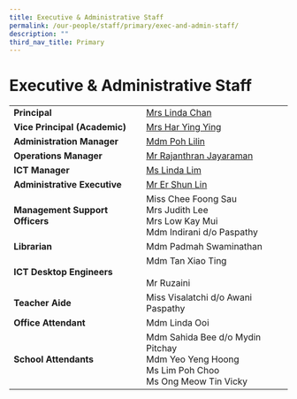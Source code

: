 ```yaml
---
title: Executive & Administrative Staff
permalink: /our-people/staff/primary/exec-and-admin-staff/
description: ""
third_nav_title: Primary
---
```

# **Executive & Administrative Staff**

|  	|  	|
|---	|---	|
| **Principal** 	|  [Mrs Linda Chan](mailto:linda_m_m_chua@schools.gov.sg) 	|
| **Vice Principal (Academic)** 	| [Mrs Har Ying Ying](mailto:lim_ying_ying@schools.gov.sg) 	|
| **Administration Manager** 	| [Mdm Poh Lilin](mailto:poh_lilin@schools.gov.sg) 	|
| **Operations Manager** 	| [Mr Rajanthran Jayaraman](mailto:rajanthran_jayaraman@moe.edu.sg) |
| **ICT Manager** 	| [Ms Linda Lim](mailto:lim_yoke_chen@moe.edu.sg)	|
| **Administrative Executive** 	| [Mr Er Shun Lin ](mailto:er_shun_lin@moe.edu.sg)	|
| **Management Support Officers** 	| Miss Chee Foong Sau<br>Mrs Judith Lee<br>Mrs Low Kay Mui<br>Mdm Indirani d/o Paspathy 	|
| **Librarian** 	| Mdm Padmah Swaminathan 	|
| **ICT Desktop Engineers** 	| Mdm Tan Xiao Ting<br><br>Mr Ruzaini 	|
| **Teacher Aide**  	| Miss Visalatchi d/o Awani Paspathy 	|
| **Office Attendant**  	| Mdm Linda Ooi 	|
| **School Attendants**  	| Mdm Sahida Bee d/o Mydin Pitchay<br>Mdm Yeo Yeng Hoong<br>Ms Lim Poh Choo<br>Ms Ong Meow Tin Vicky 	|